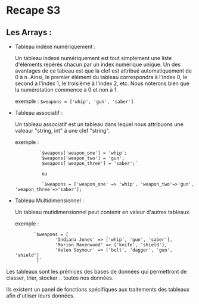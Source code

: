 # Recape S3

## Les Arrays :

* Tableau indéxé numériquement :

    Un tableau indexé numériquement est tout simplement une liste d'éléments repérés chacun par un index numérique unique.
    Un des avantages de ce tabeau est que la clef est attribué automatiquement de 0 à n.
    Ainsi, le premier élément du tableau correspondra à l'index 0, le second à l'index 1, le troisième à l'index 2, etc. 
    Nous noterons bien que la numérotation commence à 0 et non à 1.
    
    exemple : 
                `
                $weapons = ['whip', 'gun', 'saber']
                `
                
* Tableau associatif :

    Un tableau associatif est un tableau dans lequel nous attribuons une valeaur "string, int" à une clef "string".
    
    exemple :   
              
               `$weapons['weapon_one'] = 'whip';
                $weapons['weapon_two'] = 'gun';
                $weapons['weapon_three'] = 'saber';`
                
                ou 
                
                `$weapons = ['weapon_one' => 'whip', 'weapon_two'=>'gun', 'weapon_three'=>'saber'];
                
            
 * Tableau Multidimensionnel : 
 
    Un tableau mutidimensionnel peut contenir en valeur d'autres tableaux. 
    
    exemple : 
    
              `$weapons = [
                      'Indiana Jones' => ['whip', 'gun', 'saber'],
                      'Marion Ravenwood' => ['knife', 'shield'],
                      'Helen Seymour' => ['belt', 'dagger', 'gun', 'shield']
               ]`
              
 
 
 Les tableaux sont les prémices des bases de données qui permettront de classer, trier, stocker .. toutes nos données.
 
 Ils existent un panel de fonctions spécifiques aux traitements des tableaux afin d'utliser leurs données.
